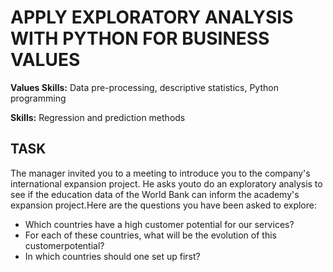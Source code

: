 # APPLY EXPLORATORY ANALYSIS WITH PYTHON FOR BUSINESS VALUES

**Values Skills:** Data pre-processing, descriptive statistics, Python programming

**Skills:** Regression and prediction methods

## TASK

The manager invited you to a meeting to introduce you to the company's international expansion project. He asks youto do an exploratory analysis to see if the education data of the World Bank can inform the academy's expansion project.Here are the questions you have been asked to explore:
* Which countries have a high customer potential for our services?
* For each of these countries, what will be the evolution of this customerpotential?
* In which countries should one set up first?



